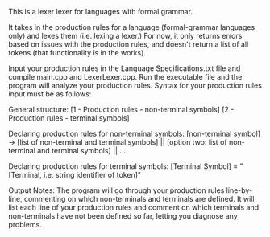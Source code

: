 This is a lexer lexer for languages with formal grammar.

It takes in the production rules for a language (formal-grammar languages only) and lexes them (i.e. lexing a lexer.) For now, it only returns errors based on issues with the production rules, and doesn't return a list of all tokens (that functionality is in the works).

Input your production rules in the Language Specifications.txt file and compile main.cpp and LexerLexer.cpp. Run the executable file and the program will analyze your production rules. Syntax for your production rules input must be as follows:

General structure:
[1 - Production rules - non-terminal symbols]
[2 - Production rules - terminal symbols]

Declaring production rules for non-terminal symbols:
[non-terminal symbol] -> [list of non-terminal and terminal symbols] || [option two: list of non-terminal and terminal symbols] || ...

Declaring production rules for terminal symbols:
[Terminal Symbol] = "[Terminal, i.e. string identifier of token]"

Output Notes:
The program will go through your production rules line-by-line, commenting on which non-terminals and terminals are defined. It will list each line of your production rules and comment on which terminals and non-terminals have not been defined so far, letting you diagnose any problems.
